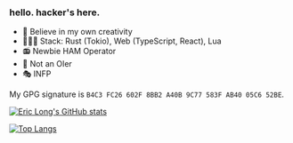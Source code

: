 ### hello. hacker's here.

- 🌟 Believe in my own creativity
- 👨🏻‍💻 Stack: Rust (Tokio), Web (TypeScript, React), Lua
- 📻 Newbie HAM Operator
- 🚫 Not an OIer
- 🎭 INFP

My GPG signature is `B4C3 FC26 602F 8BB2 A40B 9C77 583F AB40 05C6 52BE`.

[![Eric Long's GitHub stats](https://github-readme-stats.vercel.app/api?username=hackerer1c&show_icons=true)](https://github.com/anuraghazra/github-readme-stats)

[![Top Langs](https://github-readme-stats.vercel.app/api/top-langs/?username=hackerer1c&layout=compact)](https://github.com/anuraghazra/github-readme-stats)
